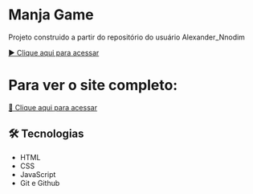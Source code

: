 # Manja Game

Projeto construido a partir do repositório do usuário Alexander_Nnodim

[▶️ Clique aqui para acessar](https://github.com/Alexander-Nnodim)

# Para ver o site completo:
[🔗 Clique aqui para acessar](https://gabrielmeno.github.io/manja-game)


## 🛠️ Tecnologias

- HTML
- CSS
- JavaScript
- Git e Github